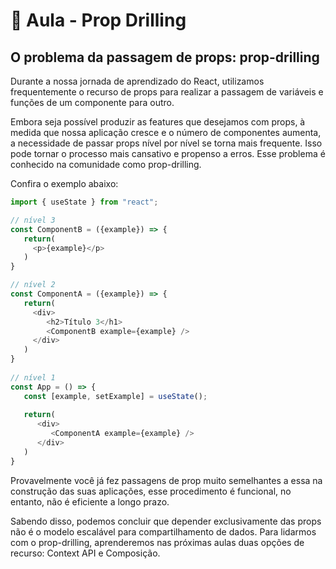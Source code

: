 # 📘 Aula - Prop Drilling

## O problema da passagem de props: prop-drilling

Durante a nossa jornada de aprendizado do React, utilizamos frequentemente o recurso de props para realizar a passagem de variáveis e funções de um componente para outro.

Embora seja possível produzir as features que desejamos com props, à medida que nossa aplicação cresce e o número de componentes aumenta, a necessidade de passar props nível por nível se torna mais frequente. Isso pode tornar o processo mais cansativo e propenso a erros. Esse problema é conhecido na comunidade como prop-drilling.

Confira o exemplo abaixo:

```jsx
import { useState } from "react";

⁠// nível 3
const ComponentB = ({example}) => {
⁠   return(
⁠     <p>{example}</p>
   )
}⁠⁠

⁠// nível 2
const ComponentA = ({example}) => {
⁠   return(
⁠     <div>
⁠        <h2>Título 3</h1>
⁠        <ComponentB example={example} />
     </div>
   )
}⁠
⁠
// nível 1
const App = () => {
⁠   const [example, setExample] = useState();
⁠
   return(
⁠      <div>
⁠         <ComponentA example={example} />
      </div>
   )
}
```

Provavelmente você já fez passagens de prop muito semelhantes a essa na construção das suas aplicações, esse procedimento é funcional, no entanto, não é eficiente a longo prazo.

Sabendo disso, podemos concluir que depender exclusivamente das props não é o modelo escalável para compartilhamento de dados. Para lidarmos com o prop-drilling, aprenderemos nas próximas aulas duas opções de recurso: Context API e Composição.
